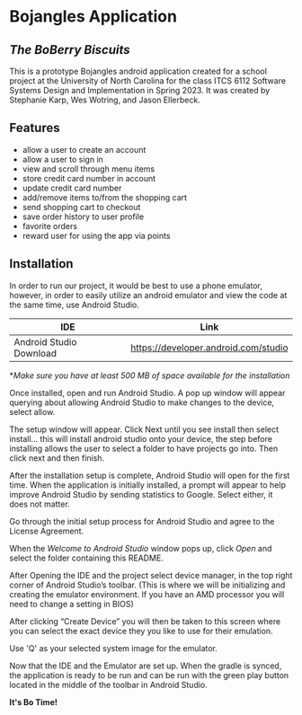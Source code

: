 # Bojangles Application
## _The BoBerry Biscuits_

This is a prototype Bojangles android application created for a school project at the University of North Carolina for the class ITCS 6112 Software Systems Design and Implementation in Spring 2023.  It was created by Stephanie Karp, Wes Wotring, and Jason Ellerbeck.  

## Features
- allow a user to create an account
- allow a user to sign in
- view and scroll through menu items
- store credit card number in account
- update credit card number
- add/remove items to/from the shopping cart
- send shopping cart to checkout
- save order history to user profile
- favorite orders
- reward user for using the app via points

## Installation

In order to run our project, it would be best to use a phone emulator, however, in order to easily utilize an android emulator and view the code at the same time, use Android Studio.

| IDE | Link |
| ------ | ------ |
|Android Studio Download | https://developer.android.com/studio|
**Make sure you have at least 500 MB of space available for the installation* 

Once installed, open and run Android Studio.  A pop up window will appear querying about allowing Android Studio to make changes to the device, select allow.

The setup window will appear. Click Next until you see install then select install… this will install android studio onto your device, the step before installing allows the user to select a folder to have projects go into. Then click next and then finish.

After the installation setup is complete, Android Studio will open for the first time. When the application is initially installed, a prompt will appear to help improve Android Studio by sending statistics to Google. Select either, it does not matter.

Go through the initial setup process for Android Studio and agree to the License Agreement.  

When the *Welcome to Android Studio* window pops up, click *Open* and select the folder containing this README.  

After Opening the IDE and the project select device manager, in the top right corner of Android Studio’s toolbar. (This is where we will be initializing and creating the emulator environment. If you have an AMD processor you will need to change a setting in BIOS)

After clicking “Create Device” you will then be taken to this screen where you can select the exact device they you like to use for their emulation. 

Use 'Q' as your selected system image for the emulator.  

Now that the IDE and the Emulator are set up. When the gradle is synced, the application is ready to be run and can be run with the green play button located in the middle of the toolbar in Android Studio.

**It's Bo Time!**

